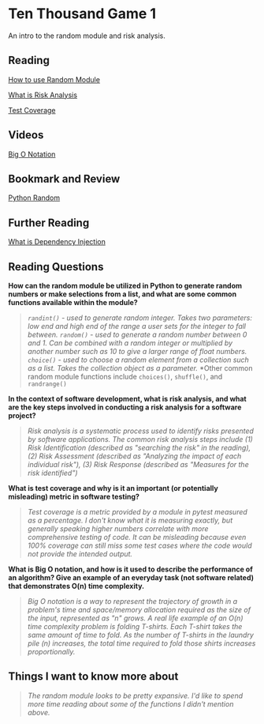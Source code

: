 # Ten Thousand Game 1

An intro to the random module and risk analysis.

## Reading

[How to use Random Module](https://www.pythonforbeginners.com/random/how-to-use-the-random-module-in-python)

[What is Risk Analysis](https://www.edureka.co/blog/risk-analysis-in-software-testing/)

[Test Coverage](https://martinfowler.com/bliki/TestCoverage.html)

## Videos

[Big O Notation](https://www.youtube.com/watch?v=v4cd1O4zkGw)

## Bookmark and Review

[Python Random](https://docs.python.org/3/library/random.html)

## Further Reading

[What is Dependency Injection](https://www.freecodecamp.org/news/a-quick-intro-to-dependency-injection-what-it-is-and-when-to-use-it-7578c84fa88f/)

## Reading Questions

**How can the random module be utilized in Python to generate random numbers or make selections from a list, and what are some common functions available within the module?**

>*`randint()` - used to generate random integer. Takes two parameters: low end and high end of the range a user sets for the integer to fall between.*
>*`random()` - used to generate a random number between 0 and 1. Can be combined with a random integer or multiplied by another number such as 10 to give a larger range of float numbers.*
>*`choice()` - used to choose a random element from a collection such as a list. Takes the collection object as a parameter.*
>*Other common random module functions include `choices()`, `shuffle()`, and `randrange()`

**In the context of software development, what is risk analysis, and what are the key steps involved in conducting a risk analysis for a software project?**

>*Risk analysis is a systematic process used to identify risks presented by software applications. The common risk analysis steps include (1) Risk Identification (described as "searching the risk" in the reading), (2) Risk Assessment (described as "Analyzing the impact of each individual risk"), (3) Risk Response (described as "Measures for the risk identified")*

**What is test coverage and why is it an important (or potentially misleading) metric in software testing?**

>*Test coverage is a metric provided by a module in pytest measured as a percentage. I don't know what it is measuring exactly, but generally speaking higher numbers correlate with more comprehensive testing of code. It can be misleading because even 100% coverage can still miss some test cases where the code would not provide the intended output.*

**What is Big O notation, and how is it used to describe the performance of an algorithm? Give an example of an everyday task (not software related) that demonstrates O(n) time complexity.**

>*Big O notation is a way to represent the trajectory of growth in a problem's time and space/memory allocation required as the size of the input, represented as "n" grows. A real life example of an O(n) time complexity problem is folding T-shirts. Each T-shirt takes the same amount of time to fold. As the number of T-shirts in the laundry pile (n) increases, the total time required to fold those shirts increases proportionally.*

## Things I want to know more about

>*The random module looks to be pretty expansive. I'd like to spend more time reading about some of the functions I didn't mention above.*
